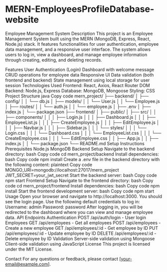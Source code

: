 # MERN-EmployeesProfileDatabase-website
 Employee Management System
Description
This project is an Employee Management System built using the MERN (MongoDB, Express, React, Node.js) stack. It features functionalities for user authentication, employee data management, and a responsive user interface. The system allows users to log in, view a dashboard, and manage employee information through creating, editing, and deleting records.

Features
User Authentication (Login)
Dashboard with welcome message
CRUD operations for employee data
Responsive UI
Data validation (both frontend and backend)
State management using local storage for user session
Technologies Used
Frontend: React, Axios, React Router DOM
Backend: Node.js, Express
Database: MongoDB, Mongoose
Styling: CSS
Project Structure
java
Copy code
mern_project/
├── backend/
│   ├── config/
│   │   └── db.js
│   ├── models/
│   │   └── User.js
│   │   └── Employee.js
│   ├── routes/
│   │   └── auth.js
│   │   └── employee.js
│   ├── .env
│   ├── index.js
│   └── package.json
├── frontend/
│   ├── public/
│   ├── src/
│   │   ├── components/
│   │   │   ├── Login.js
│   │   │   ├── Dashboard.js
│   │   │   ├── EmployeeList.js
│   │   │   ├── CreateEmployee.js
│   │   │   ├── EditEmployee.js
│   │   │   ├── Navbar.js
│   │   │   ├── Sidebar.js
│   │   │   └── styles/
│   │   │       └── Login.css
│   │   │       └── Dashboard.css
│   │   │       └── EmployeeList.css
│   │   │       └── CreateEmployee.css
│   │   │       └── EditEmployee.css
│   │   ├── App.js
│   │   ├── index.js
│   │   └── package.json
└── README.md
Setup Instructions
Prerequisites
Node.js
MongoDB
Backend Setup
Navigate to the backend directory:
bash
Copy code
cd mern_project/backend
Install dependencies:
bash
Copy code
npm install
Create a .env file in the backend directory with the following content:
plaintext
Copy code
MONGO_URI=mongodb://localhost:27017/mern_project
JWT_SECRET=your_jwt_secret
Start the backend server:
bash
Copy code
npm start
Frontend Setup
Navigate to the frontend directory:
bash
Copy code
cd mern_project/frontend
Install dependencies:
bash
Copy code
npm install
Start the frontend development server:
bash
Copy code
npm start
Usage
Open your browser and navigate to http://localhost:3000.
You should see the login page. Use the following default credentials to log in:
Username: admin
Password: password
After logging in, you will be redirected to the dashboard where you can view and manage employee data.
API Endpoints
Authentication
POST /api/auth/login - User login
Employees
GET /api/employees - Get all employees
POST /api/employees - Create a new employee
GET /api/employees/:id - Get employee by ID
PUT /api/employees/:id - Update employee by ID
DELETE /api/employees/:id - Delete employee by ID
Validation
Server-side validation using Mongoose
Client-side validation using JavaScript
License
This project is licensed under the MIT License.

Contact
For any questions or feedback, please contact [your-email@example.com].

